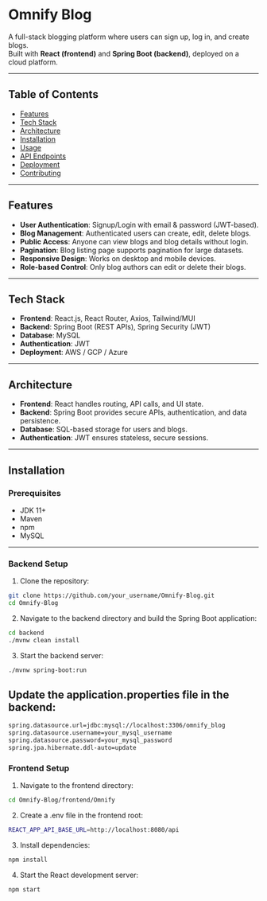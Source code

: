 # Omnify Blog

A full-stack blogging platform where users can sign up, log in, and create blogs.  
Built with **React (frontend)** and **Spring Boot (backend)**, deployed on a cloud platform.

---

## Table of Contents

- [Features](#features)  
- [Tech Stack](#tech-stack)  
- [Architecture](#architecture)  
- [Installation](#installation)  
- [Usage](#usage)  
- [API Endpoints](#api-endpoints)  
- [Deployment](#deployment)  
- [Contributing](#contributing)  

---

## Features

- **User Authentication**: Signup/Login with email & password (JWT-based).  
- **Blog Management**: Authenticated users can create, edit, delete blogs.  
- **Public Access**: Anyone can view blogs and blog details without login.  
- **Pagination**: Blog listing page supports pagination for large datasets.  
- **Responsive Design**: Works on desktop and mobile devices.  
- **Role-based Control**: Only blog authors can edit or delete their blogs.  

---

## Tech Stack

- **Frontend**: React.js, React Router, Axios, Tailwind/MUI  
- **Backend**: Spring Boot (REST APIs), Spring Security (JWT)  
- **Database**: MySQL  
- **Authentication**: JWT  
- **Deployment**: AWS / GCP / Azure  

---

## Architecture

- **Frontend**: React handles routing, API calls, and UI state.  
- **Backend**: Spring Boot provides secure APIs, authentication, and data persistence.  
- **Database**: SQL-based storage for users and blogs.  
- **Authentication**: JWT ensures stateless, secure sessions.  

---

## Installation

### Prerequisites
- JDK 11+  
- Maven  
- npm  
- MySQL  

---

### Backend Setup

1. Clone the repository:
```bash
git clone https://github.com/your_username/Omnify-Blog.git
cd Omnify-Blog
```

2. Navigate to the backend directory and build the Spring Boot application:
```bash
cd backend
./mvnw clean install
```

3. Start the backend server:
```bash
./mvnw spring-boot:run
```

## Update the application.properties file in the backend:
```bash
spring.datasource.url=jdbc:mysql://localhost:3306/omnify_blog
spring.datasource.username=your_mysql_username
spring.datasource.password=your_mysql_password
spring.jpa.hibernate.ddl-auto=update
```

### Frontend Setup

1. Navigate to the frontend directory:
```bash
cd Omnify-Blog/frontend/Omnify
```

2. Create a .env file in the frontend root:
```bash
REACT_APP_API_BASE_URL=http://localhost:8080/api
```

3. Install dependencies:
```bash
npm install
```

4. Start the React development server:
```bash
npm start
```
